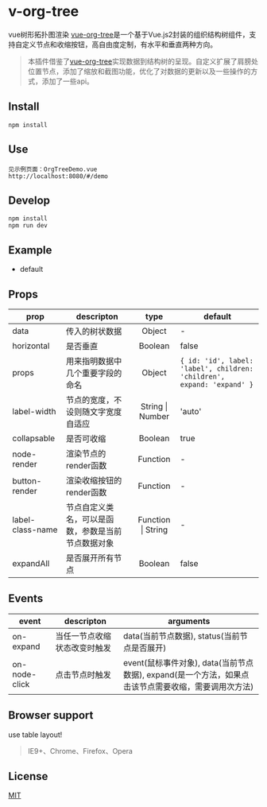 # v-org-tree

vue树形拓扑图渲染
[vue-org-tree](https://suyuncong.github.io/vue-org-tree/docs/index.html#/)是一个基于Vue.js2封装的组织结构树组件，支持自定义节点和收缩按钮，高自由度定制，有水平和垂直两种方向。


> 本插件借鉴了[vue-org-tree](https://github.com/hukaibaihu/vue-org-tree)实现数据到结构树的呈现。自定义扩展了肩膀处位置节点，添加了缩放和截图功能，优化了对数据的更新以及一些操作的方式，添加了一些api。

## Install
```
npm install
```

## Use
```
见示例页面：OrgTreeDemo.vue
http://localhost:8080/#/demo
```

## Develop
```
npm install
npm run dev
```

## Example

- default




## Props
prop              | descripton                   | type                   | default
------------------|------------------------------|:----------------------:|---------------------
data              | 传入的树状数据                 | Object                 | -
horizontal        | 是否垂直                      | Boolean                | false
props             | 用来指明数据中几个重要字段的命名  | Object                 | `{ id: 'id', label: 'label', children: 'children', expand: 'expand' }`
label-width       | 节点的宽度，不设则随文字宽度自适应| String \| Number      | 'auto'
collapsable       | 是否可收缩                    | Boolean                | true
node-render       | 渲染节点的render函数           | Function               | -
button-render     | 渲染收缩按钮的render函数       | Function                | -
label-class-name  | 节点自定义类名，可以是函数，参数是当前节点数据对象| Function \| String | -
expandAll         | 是否展开所有节点               | Boolean                | false

## Events
event             | descripton                  | arguments
------------------|-----------------------------|------------------------------
on-expand         | 当任一节点收缩状态改变时触发     | data(当前节点数据), status(当前节点是否展开)
on-node-click     | 点击节点时触发                 | event(鼠标事件对象), data(当前节点数据), expand(是一个方法，如果点击该节点需要收缩，需要调用次方法)

## Browser support

  use table layout!

> IE9+、Chrome、Firefox、Opera

## License
[MIT](./LICENSE)

